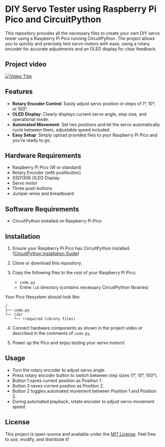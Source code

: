# DIY Servo Tester using Raspberry Pi Pico and CircuitPython

This repository provides all the necessary files to create your own DIY servo tester using a Raspberry Pi Pico running CircuitPython. The project allows you to quickly and precisely test servo motors with ease, using a rotary encoder for accurate adjustments and an OLED display for clear feedback.

## Project video
[![Video Title](https://img.youtube.com/vi/ikiF_kmtoJc/0.jpg)](https://www.youtube.com/watch?v=ikiF_kmtoJc)

## Features
- **Rotary Encoder Control**: Easily adjust servo position in steps of 1°, 10°, or 100°.
- **OLED Display**: Clearly displays current servo angle, step size, and operational mode.
- **Automated Movement**: Set two positions and let the servo automatically cycle between them, adjustable speed included.
- **Easy Setup**: Simply upload provided files to your Raspberry Pi Pico and you're ready to go.

## Hardware Requirements
- Raspberry Pi Pico (W or standard)
- Rotary Encoder (with pushbutton)
- SSD1306 OLED Display
- Servo motor
- Three push buttons
- Jumper wires and breadboard

## Software Requirements
- CircuitPython installed on Raspberry Pi Pico

## Installation

1. Ensure your Raspberry Pi Pico has CircuitPython installed. ([CircuitPython Installation Guide](https://learn.adafruit.com/getting-started-with-raspberry-pi-pico-circuitpython))

2. Clone or download this repository.

3. Copy the following files to the root of your Raspberry Pi Pico:
   - `code.py`
   - Entire `lib` directory (contains necessary CircuitPython libraries)

Your Pico filesystem should look like:
```
/
├── code.py
└── lib/
    └── (required library files)
```

4. Connect hardware components as shown in the project video or described in the comments of `code.py`.

5. Power up the Pico and enjoy testing your servo motors!

## Usage
- Turn the rotary encoder to adjust servo angle.
- Press rotary encoder button to switch between step sizes (1°, 10°, 100°).
- Button 1 saves current position as Position 1.
- Button 3 saves current position as Position 2.
- Button 2 toggles automated movement between Position 1 and Position 2.
- During automated playback, rotate encoder to adjust servo movement speed.

## License

This project is open-source and available under the [MIT License](LICENSE). Feel free to use, modify, and distribute it!